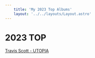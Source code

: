 ```yaml
---
    title: 'My 2023 Top Albums'
    layout: '../../layouts/Layout.astro'
---
```


# 2023 TOP

[Travis Scott - UTOPIA](https://open.spotify.com/intl-es/album/18NOKLkZETa4sWwLMIm0UZ)